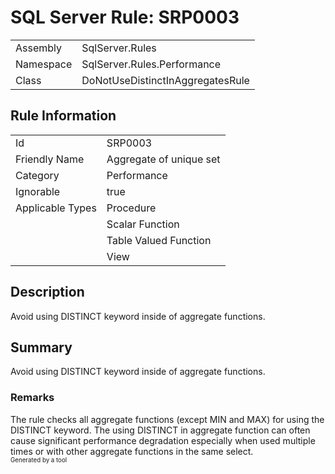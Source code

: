 ﻿# SQL Server Rule: SRP0003
  
|    |    |
|----|----|
| Assembly | SqlServer.Rules |
| Namespace | SqlServer.Rules.Performance |
| Class | DoNotUseDistinctInAggregatesRule |
  
## Rule Information
  
|    |    |
|----|----|
| Id | SRP0003 |
| Friendly Name | Aggregate of unique set |
| Category | Performance |
| Ignorable | true |
| Applicable Types | Procedure  |
|   | Scalar Function |
|   | Table Valued Function |
|   | View |
  
## Description
  
Avoid using DISTINCT keyword inside of aggregate functions.
  
## Summary
  
Avoid using DISTINCT keyword inside of aggregate functions.
  
### Remarks
  
The rule checks all aggregate functions (except MIN and MAX) for using the DISTINCT keyword.
The using DISTINCT in aggregate function can often cause significant performance
degradation especially when used multiple times or with other aggregate functions in the
same select.  
<sub><sup>Generated by a tool</sup></sub>
